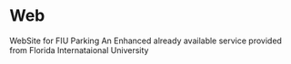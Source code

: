 # Web
WebSite for FIU Parking
An Enhanced already available service provided from Florida Internataional University
